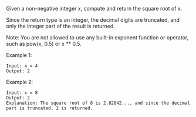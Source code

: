 Given a non-negative integer x, compute and return the square root of x.

Since the return type is an integer, the decimal digits are truncated, and only the integer part of the result is returned.

Note: You are not allowed to use any built-in exponent function or operator, such as pow(x, 0.5) or x \*\* 0.5.

Example 1:

    Input: x = 4
    Output: 2

Example 2:

    Input: x = 8
    Output: 2
    Explanation: The square root of 8 is 2.82842..., and since the decimal part is truncated, 2 is returned.
